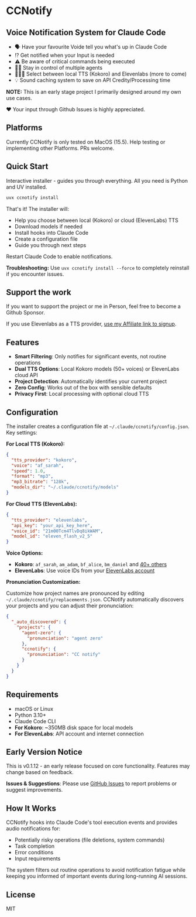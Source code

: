# CCNotify

## Voice Notification System for Claude Code

- 🗣️ Have your favourite Voide tell you what's up in Claude Code
- ⁉ Get notified when your Input is needed
- ⚠ Be aware of critical commands being executed
- 🏃‍♂️ Stay in control of multiple agents
- 🕵🏻‍♂️ Select between local TTS (Kokoro) and Elevenlabs (more to come)
- 💡 Sound caching system to save on API Credity/Processing time

**NOTE:** This is an early stage project I primarily designed around my own use cases.

❤️ Your input through Github Issues is highly appreciated.

## Platforms

Currently CCNotify is only tested on MacOS (15.5). Help testing or implementing other Platforms. PRs welcome.

## Quick Start

Interactive installer - guides you through everything. All you need is Python and UV installed.

```bash
uvx ccnotify install
```

That's it! The installer will:

- Help you choose between local (Kokoro) or cloud (ElevenLabs) TTS
- Download models if needed
- Install hooks into Claude Code
- Create a configuration file
- Guide you through next steps

Restart Claude Code to enable notifications.

**Troubleshooting:** Use `uvx ccnotify install --force` to completely reinstall if you encounter issues.

## Support the work

If you want to support the project or me in Person, feel free to become a Github Sponsor.

If you use Elevenlabs as a TTS provider, [use my Affiliate link to signup](https://try.elevenlabs.io/ist8m7h95ed2).

## Features

- **Smart Filtering**: Only notifies for significant events, not routine operations
- **Dual TTS Options**: Local Kokoro models (50+ voices) or ElevenLabs cloud API
- **Project Detection**: Automatically identifies your current project
- **Zero Config**: Works out of the box with sensible defaults
- **Privacy First**: Local processing with optional cloud TTS


## Configuration

The installer creates a configuration file at `~/.claude/ccnotify/config.json`. Key settings:

**For Local TTS (Kokoro):**

```json
{
  "tts_provider": "kokoro",
  "voice": "af_sarah",
  "speed": 1.0,
  "format": "mp3",
  "mp3_bitrate": "128k",
  "models_dir": "~/.claude/ccnotify/models"
}
```

**For Cloud TTS (ElevenLabs):**

```json
{
  "tts_provider": "elevenlabs",
  "api_key": "your_api_key_here",
  "voice_id": "21m00Tcm4TlvDq8ikWAM",
  "model_id": "eleven_flash_v2_5"
}
```

**Voice Options:**

- **Kokoro**: `af_sarah`, `am_adam`, `bf_alice`, `bm_daniel` and [40+ others](https://github.com/thewh1teagle/kokoro-onnx)
- **ElevenLabs**: Use voice IDs from your [ElevenLabs account](https://try.elevenlabs.io/ist8m7h95ed2)

**Pronunciation Customization:**

Customize how project names are pronounced by editing `~/.claude/ccnotify/replacements.json`. CCNotify automatically discovers your projects and you can adjust their pronunciation:

```json
{
  "_auto_discovered": {
    "projects": {
      "agent-zero": {
        "pronunciation": "agent zero"  
      },
      "ccnotify": {
        "pronunciation": "CC notify"
      }
    }
  }
}
```

## Requirements

- macOS or Linux
- Python 3.10+
- Claude Code CLI
- **For Kokoro**: ~350MB disk space for local models
- **For ElevenLabs**: API account and internet connection

## Early Version Notice

This is v0.1.12 - an early release focused on core functionality. Features may change based on feedback.

**Issues & Suggestions**: Please use [GitHub Issues](https://github.com/Helmi/ccnotify/issues) to report problems or suggest improvements.

## How It Works

CCNotify hooks into Claude Code's tool execution events and provides audio notifications for:

- Potentially risky operations (file deletions, system commands)
- Task completion
- Error conditions
- Input requirements

The system filters out routine operations to avoid notification fatigue while keeping you informed of important events during long-running AI sessions.

## License

MIT
